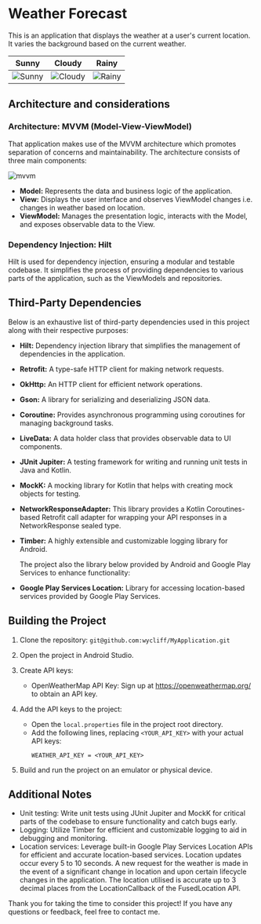 # Weather Forecast

This is an application that displays the weather at a user's current location. It varies the background based on the current weather.

| Sunny                            | Cloudy                              | Rainy                        |
| ---------------------------------| -------------------------------- | --------------------------------- |
| ![Sunny](https://github.com/wycliff/MyApplication/assets/20297562/393f67b3-a239-4cce-ad46-a52c4fac7a4a) | ![Cloudy](https://github.com/wycliff/MyApplication/assets/20297562/2076a203-ecfc-4c6d-977a-9afd274b3eb4)| ![Rainy](https://github.com/wycliff/MyApplication/assets/20297562/7ba75fe9-3b4f-4a5d-8f08-d812d3a352ec)

## Architecture and considerations

### Architecture: MVVM (Model-View-ViewModel)
That application makes use of the MVVM architecture which promotes separation of concerns and maintainability. The architecture consists of three main components:


![mvvm](https://github.com/wycliff/MyApplication/assets/20297562/6233e0c2-2d02-44b0-9aff-9efa66c27fca)

- **Model:** Represents the data and business logic of the application.
- **View:** Displays the user interface and observes ViewModel changes i.e. changes in weather based on location.
- **ViewModel:** Manages the presentation logic, interacts with the Model, and exposes observable data to the View.

### Dependency Injection: Hilt
Hilt is used for dependency injection, ensuring a modular and testable codebase. It simplifies the process of providing dependencies to various parts of the application, such as the ViewModels and repositories.

## Third-Party Dependencies

Below is an exhaustive list of third-party dependencies used in this project along with their respective purposes:

- **Hilt:** Dependency injection library that simplifies the management of dependencies in the application.
- **Retrofit:** A type-safe HTTP client for making network requests.
- **OkHttp:** An HTTP client for efficient network operations.
- **Gson:** A library for serializing and deserializing JSON data.
- **Coroutine:** Provides asynchronous programming using coroutines for managing background tasks.
- **LiveData:** A data holder class that provides observable data to UI components.
- **JUnit Jupiter:** A testing framework for writing and running unit tests in Java and Kotlin.
- **MockK:** A mocking library for Kotlin that helps with creating mock objects for testing.
- **NetworkResponseAdapter:** This library provides a Kotlin Coroutines-based Retrofit call adapter for wrapping your API responses in a NetworkResponse sealed type.
- **Timber:** A highly extensible and customizable logging library for Android.

  The project  also the library below provided by Android and Google Play Services to enhance functionality:
- **Google Play Services Location:** Library for accessing location-based services provided by Google Play Services.

## Building the Project

1. Clone the repository: `git@github.com:wycliff/MyApplication.git`
2. Open the project in Android Studio.
3. Create API keys:
   - OpenWeatherMap API Key: Sign up at https://openweathermap.org/ to obtain an API key.

4. Add the API keys to the project:
   - Open the `local.properties` file in the project root directory.
   - Add the following lines, replacing `<YOUR_API_KEY>` with your actual API keys:
     ```
     WEATHER_API_KEY = <YOUR_API_KEY>
     ```
5. Build and run the project on an emulator or physical device.

## Additional Notes
- Unit testing: Write unit tests using JUnit Jupiter and MockK for critical parts of the codebase to ensure functionality and catch bugs early.
- Logging: Utilize Timber for efficient and customizable logging to aid in debugging and monitoring.
- Location services: Leverage built-in Google Play Services Location APIs for efficient and accurate location-based services. Location updates occur every 5 to 10 seconds. A new request for the weather is made in the event of a significant change in location and upon certain lifecycle changes in the application.
The location utilised is accurate up to 3 decimal places from the LocationCallback of the FusedLocation API.


Thank you for taking the time to consider this project! If you have any questions or feedback, feel free to contact me.
